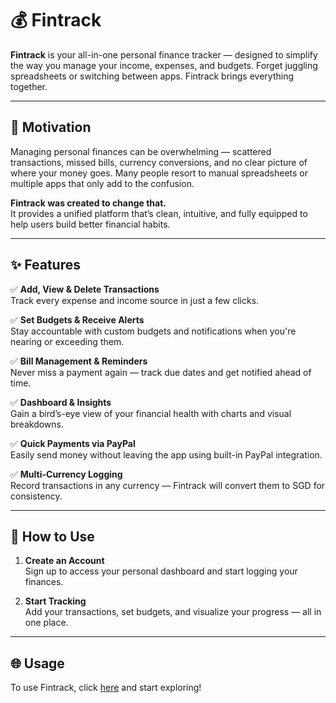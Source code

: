 # 💰 Fintrack

**Fintrack** is your all-in-one personal finance tracker — designed to simplify the way you manage your income, expenses, and budgets. Forget juggling spreadsheets or switching between apps. Fintrack brings everything together.

---

## 🎯 Motivation

Managing personal finances can be overwhelming — scattered transactions, missed bills, currency conversions, and no clear picture of where your money goes. Many people resort to manual spreadsheets or multiple apps that only add to the confusion.

**Fintrack was created to change that.**  
It provides a unified platform that’s clean, intuitive, and fully equipped to help users build better financial habits.

---

## ✨ Features

✅ **Add, View & Delete Transactions**  
Track every expense and income source in just a few clicks.

✅ **Set Budgets & Receive Alerts**  
Stay accountable with custom budgets and notifications when you're nearing or exceeding them.

✅ **Bill Management & Reminders**  
Never miss a payment again — track due dates and get notified ahead of time.

✅ **Dashboard & Insights**  
Gain a bird’s-eye view of your financial health with charts and visual breakdowns.

✅ **Quick Payments via PayPal**  
Easily send money without leaving the app using built-in PayPal integration.

✅ **Multi-Currency Logging**  
Record transactions in any currency — Fintrack will convert them to SGD for consistency.

---

## 🚀 How to Use

1. **Create an Account**  
   Sign up to access your personal dashboard and start logging your finances.

2. **Start Tracking**  
   Add your transactions, set budgets, and visualize your progress — all in one place.

---

## 🌐 Usage

To use Fintrack, click [here](http://54.179.109.136:8000/) and start exploring!
